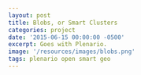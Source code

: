 ```yaml
---
layout: post
title: Blobs, or Smart Clusters
categories: project
date: '2015-06-15 00:00:00 -0500'
excerpt: Goes with Plenario.
image: '/resources/images/blobs.png'
tags: plenario open smart geo
---
```

